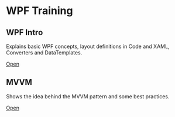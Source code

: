 # WPF Training

## WPF Intro
Explains basic WPF concepts, layout definitions in Code and XAML, Converters and DataTemplates.

[Open](wpf-intro.md)

## MVVM
Shows the idea behind the MVVM pattern and some best practices.

[Open](wpf-mvvm.md)